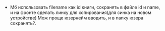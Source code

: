 * Мб использовать filename как id книги, сохранять в файле id и name, и на фронте сделать линку для копирования(для синка на новом устройстве)
Мож проще юзернейм вводить, и в папку юзера сохранять?.
